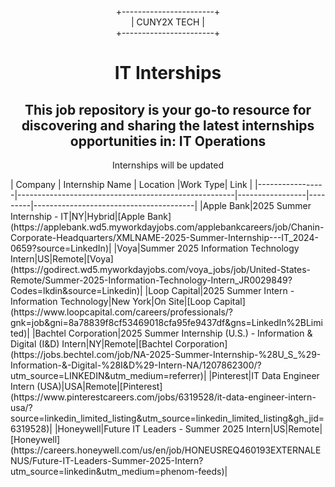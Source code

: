 <div align="center">
  
+-----------------------+  
|      CUNY2X TECH       |  
+-----------------------+

</div>


<div style="text-align:center" >
<h1 style="text-align:center">IT Interships</h1>
<h2>This job repository is your go-to resource for discovering and sharing the latest internships opportunities in: IT Operations
</h2>
<p>Internships will be updated</p>
</div>
| Company         | Internship Name                                      | Location        |Work Type| Link                                   |
|-----------------|------------------------------------------------------|-----------------|---------|----------------------------------------|
|Apple Bank|2025 Summer Internship - IT|NY|Hybrid|[Apple Bank](https://applebank.wd5.myworkdayjobs.com/applebankcareers/job/Chanin-Corporate-Headquarters/XMLNAME-2025-Summer-Internship---IT_2024-0659?source=LinkedIn)|
|Voya|Summer 2025 Information Technology Intern|US|Remote|[Voya](https://godirect.wd5.myworkdayjobs.com/voya_jobs/job/United-States-Remote/Summer-2025-Information-Technology-Intern_JR0029849?Codes=lkdin&source=Linkedin)|
|Loop Capital|2025 Summer Intern - Information Technology|New York|On Site|[Loop Capital](https://www.loopcapital.com/careers/professionals/?gnk=job&gni=8a78839f8cf53469018cfa95fe9437df&gns=LinkedIn%2BLimited)|
|Bachtel Corporation|2025 Summer Internship (U.S.) - Information & Digital (I&D) Intern|NY|Remote|[Bachtel Corporation](https://jobs.bechtel.com/job/NA-2025-Summer-Internship-%28U_S_%29-Information-&-Digital-%28I&D%29-Intern-NA/1207862300/?utm_source=LINKEDIN&utm_medium=referrer)|
|Pinterest|IT Data Engineer Intern (USA)|USA|Remote|[Pinterest](https://www.pinterestcareers.com/jobs/6319528/it-data-engineer-intern-usa/?source=linkedin_limited_listing&utm_source=linkedin_limited_listing&gh_jid=6319528)|
|Honeywell|Future IT Leaders - Summer 2025 Intern|US|Remote|[Honeywell](https://careers.honeywell.com/us/en/job/HONEUSREQ460193EXTERNALENUS/Future-IT-Leaders-Summer-2025-Intern?utm_source=linkedin&utm_medium=phenom-feeds)|
